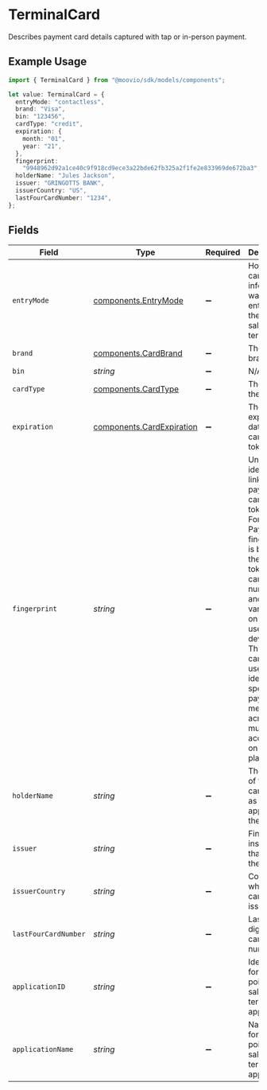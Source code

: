 # TerminalCard

Describes payment card details captured with tap or in-person payment.

## Example Usage

```typescript
import { TerminalCard } from "@moovio/sdk/models/components";

let value: TerminalCard = {
  entryMode: "contactless",
  brand: "Visa",
  bin: "123456",
  cardType: "credit",
  expiration: {
    month: "01",
    year: "21",
  },
  fingerprint:
    "9948962d92a1ce40c9f918cd9ece3a22bde62fb325a2f1fe2e833969de672ba3",
  holderName: "Jules Jackson",
  issuer: "GRINGOTTS BANK",
  issuerCountry: "US",
  lastFourCardNumber: "1234",
};
```

## Fields

| Field                                                                                                                                                                                                                                                                    | Type                                                                                                                                                                                                                                                                     | Required                                                                                                                                                                                                                                                                 | Description                                                                                                                                                                                                                                                              | Example                                                                                                                                                                                                                                                                  |
| ------------------------------------------------------------------------------------------------------------------------------------------------------------------------------------------------------------------------------------------------------------------------ | ------------------------------------------------------------------------------------------------------------------------------------------------------------------------------------------------------------------------------------------------------------------------ | ------------------------------------------------------------------------------------------------------------------------------------------------------------------------------------------------------------------------------------------------------------------------ | ------------------------------------------------------------------------------------------------------------------------------------------------------------------------------------------------------------------------------------------------------------------------ | ------------------------------------------------------------------------------------------------------------------------------------------------------------------------------------------------------------------------------------------------------------------------ |
| `entryMode`                                                                                                                                                                                                                                                              | [components.EntryMode](../../models/components/entrymode.md)                                                                                                                                                                                                             | :heavy_minus_sign:                                                                                                                                                                                                                                                       | How the card information was entered into the point of sale terminal.                                                                                                                                                                                                    | contactless                                                                                                                                                                                                                                                              |
| `brand`                                                                                                                                                                                                                                                                  | [components.CardBrand](../../models/components/cardbrand.md)                                                                                                                                                                                                             | :heavy_minus_sign:                                                                                                                                                                                                                                                       | The card brand.                                                                                                                                                                                                                                                          | Visa                                                                                                                                                                                                                                                                     |
| `bin`                                                                                                                                                                                                                                                                    | *string*                                                                                                                                                                                                                                                                 | :heavy_minus_sign:                                                                                                                                                                                                                                                       | N/A                                                                                                                                                                                                                                                                      |                                                                                                                                                                                                                                                                          |
| `cardType`                                                                                                                                                                                                                                                               | [components.CardType](../../models/components/cardtype.md)                                                                                                                                                                                                               | :heavy_minus_sign:                                                                                                                                                                                                                                                       | The type of the card.                                                                                                                                                                                                                                                    | credit                                                                                                                                                                                                                                                                   |
| `expiration`                                                                                                                                                                                                                                                             | [components.CardExpiration](../../models/components/cardexpiration.md)                                                                                                                                                                                                   | :heavy_minus_sign:                                                                                                                                                                                                                                                       | The expiration date of the card or token.                                                                                                                                                                                                                                | {<br/>"month": "01",<br/>"year": "21"<br/>}                                                                                                                                                                                                                              |
| `fingerprint`                                                                                                                                                                                                                                                            | *string*                                                                                                                                                                                                                                                                 | :heavy_minus_sign:                                                                                                                                                                                                                                                       | Uniquely identifies a linked payment card or token.<br/>For Apple Pay, the fingerprint is based on the tokenized card number and may vary based on the user's device.<br/>This field can be used to identify specific payment methods across multiple accounts on your platform. | 9948962d92a1ce40c9f918cd9ece3a22bde62fb325a2f1fe2e833969de672ba3                                                                                                                                                                                                         |
| `holderName`                                                                                                                                                                                                                                                             | *string*                                                                                                                                                                                                                                                                 | :heavy_minus_sign:                                                                                                                                                                                                                                                       | The name of the cardholder as it appears on the card.                                                                                                                                                                                                                    |                                                                                                                                                                                                                                                                          |
| `issuer`                                                                                                                                                                                                                                                                 | *string*                                                                                                                                                                                                                                                                 | :heavy_minus_sign:                                                                                                                                                                                                                                                       | Financial institution that issued the card.                                                                                                                                                                                                                              |                                                                                                                                                                                                                                                                          |
| `issuerCountry`                                                                                                                                                                                                                                                          | *string*                                                                                                                                                                                                                                                                 | :heavy_minus_sign:                                                                                                                                                                                                                                                       | Country where the card was issued.                                                                                                                                                                                                                                       |                                                                                                                                                                                                                                                                          |
| `lastFourCardNumber`                                                                                                                                                                                                                                                     | *string*                                                                                                                                                                                                                                                                 | :heavy_minus_sign:                                                                                                                                                                                                                                                       | Last four digits of the card number                                                                                                                                                                                                                                      |                                                                                                                                                                                                                                                                          |
| `applicationID`                                                                                                                                                                                                                                                          | *string*                                                                                                                                                                                                                                                                 | :heavy_minus_sign:                                                                                                                                                                                                                                                       | Identifier for the point of sale terminal application.                                                                                                                                                                                                                   |                                                                                                                                                                                                                                                                          |
| `applicationName`                                                                                                                                                                                                                                                        | *string*                                                                                                                                                                                                                                                                 | :heavy_minus_sign:                                                                                                                                                                                                                                                       | Name label for the point of sale terminal application.                                                                                                                                                                                                                   |                                                                                                                                                                                                                                                                          |